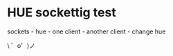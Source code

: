HUE sockettig test
=========================
sockets - hue - one client - another client - change hue


\ ゜o゜)ノ
